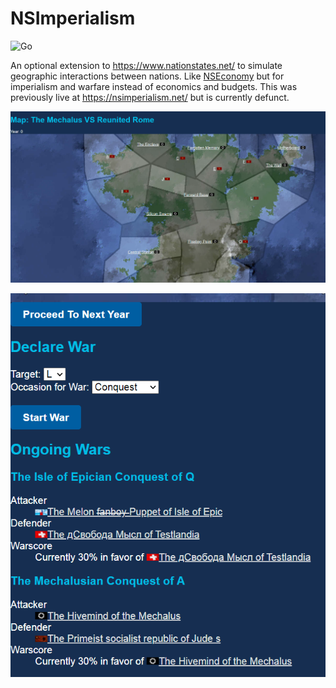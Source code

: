 # NSImperialism
![Go](https://github.com/brickman1444/NSImperialism/workflows/Go/badge.svg)

An optional extension to https://www.nationstates.net/ to simulate geographic interactions between nations. Like [NSEconomy](http://www.broomdces.com/nseconomy/) but for imperialism and warfare instead of economics and budgets. This was previously live at https://nsimperialism.net/ but is currently defunct.

![Screenshot of a game map](Screenshots/map2.PNG)

![Screenshot of a summary of ongoing in game wars](Screenshots/wars.PNG)
